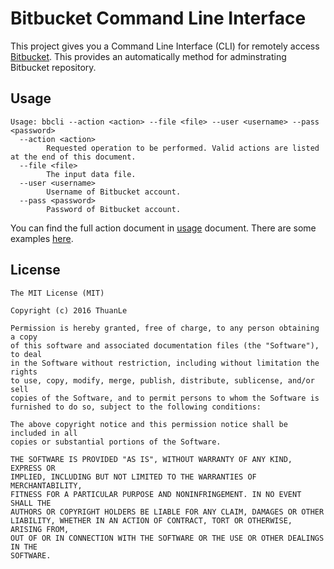# Bitbucket Command Line Interface

This project gives you a Command Line Interface (CLI) for remotely access [Bitbucket](http://bitbucket.org). This provides an automatically method for adminstrating Bitbucket repository.

## Usage

```
Usage: bbcli --action <action> --file <file> --user <username> --pass <password>
  --action <action>
        Requested operation to be performed. Valid actions are listed at the end of this document.
  --file <file>
        The input data file.
  --user <username>
        Username of Bitbucket account.
  --pass <password>
        Password of Bitbucket account.
```

You can find the full action document in [usage](Usage.txt) document. There are some examples [here](example.md).

## License

```
The MIT License (MIT)

Copyright (c) 2016 ThuanLe

Permission is hereby granted, free of charge, to any person obtaining a copy
of this software and associated documentation files (the "Software"), to deal
in the Software without restriction, including without limitation the rights
to use, copy, modify, merge, publish, distribute, sublicense, and/or sell
copies of the Software, and to permit persons to whom the Software is
furnished to do so, subject to the following conditions:

The above copyright notice and this permission notice shall be included in all
copies or substantial portions of the Software.

THE SOFTWARE IS PROVIDED "AS IS", WITHOUT WARRANTY OF ANY KIND, EXPRESS OR
IMPLIED, INCLUDING BUT NOT LIMITED TO THE WARRANTIES OF MERCHANTABILITY,
FITNESS FOR A PARTICULAR PURPOSE AND NONINFRINGEMENT. IN NO EVENT SHALL THE
AUTHORS OR COPYRIGHT HOLDERS BE LIABLE FOR ANY CLAIM, DAMAGES OR OTHER
LIABILITY, WHETHER IN AN ACTION OF CONTRACT, TORT OR OTHERWISE, ARISING FROM,
OUT OF OR IN CONNECTION WITH THE SOFTWARE OR THE USE OR OTHER DEALINGS IN THE
SOFTWARE.
```